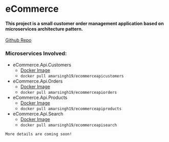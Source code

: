 # eCommerce

#### This project is a small customer order management application based on microservices architecture pattern.

[Github Repo](https://github.com/amarsingh19/eCommerce) 

### Microservices Involved:

* eCommerce.Api.Customers
    * [Docker Image](https://hub.docker.com/r/amarsingh19/ecommerceapicustomers)
    * ```docker pull amarsingh19/ecommerceapicustomers```
* eCommerce.Api.Orders
    * [Docker Image](https://hub.docker.com/r/amarsingh19/ecommerceapiorders)
    * ```docker pull amarsingh19/ecommerceapiorders```
* eCommerce.Api.Products
    * [Docker Image](https://hub.docker.com/r/amarsingh19/ecommerceapiproducts)
    * ```docker pull amarsingh19/ecommerceapiproducts```
* eCommerce.Api.Search
    * [Docker Image](https://hub.docker.com/r/amarsingh19/ecommerceapisearch)
    * ```docker pull amarsingh19/ecommerceapisearch```


`
More details are coming soon!
`